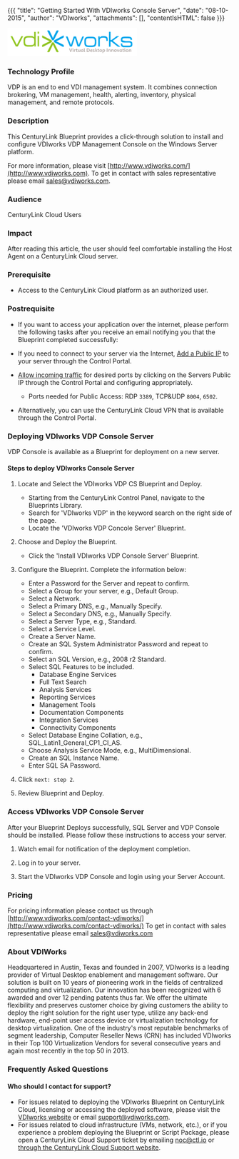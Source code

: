 {{{
  "title": "Getting Started With VDIworks Console Server",
  "date": "08-10-2015",
  "author": "VDIworks",
  "attachments": [],
  "contentIsHTML": false
}}}

![VDIworks Logo](../../images/VDIworkls_color_logo_smallerl.png)

### Technology Profile
VDP is an end to end VDI management system. It combines connection brokering, VM management, health, alerting, inventory, physical management, and remote protocols.

### Description
This CenturyLink Blueprint provides a click-through solution to install and configure VDIworks VDP Management Console on the Windows Server platform.

For more information, please visit [http://www.vdiworks.com/](http://www.vdiworks.com).
To get in contact with sales representative please email [sales@vdiworks.com](mailto:sales@vdiworks.com).

### Audience
CenturyLink Cloud Users

### Impact
After reading this article, the user should feel comfortable installing the Host Agent on a CenturyLink Cloud server.

### Prerequisite
*  Access to the CenturyLink Cloud platform as an authorized user.

### Postrequisite
*  If you want to access your application over the internet, please perform the following tasks after you receive an email notifying you that the Blueprint completed successfully:

* If you need to connect to your server via the Internet, [Add a Public IP](../../Network/how-to-add-public-ip-to-virtual-machine.md) to your server through the Control Portal.

* [Allow incoming traffic](../../Network/how-to-add-public-ip-to-virtual-machine.md) for desired ports by clicking on the Servers Public IP through the Control Portal and configuring appropriately.
   * Ports needed for Public Access: RDP `3389`, TCP&UDP `8004`, `6502`.

* Alternatively, you can use the CenturyLink Cloud VPN that is available through the Control Portal.

### Deploying VDIworks VDP Console Server
VDP Console is available as a Blueprint for deployment on a new server.

#### Steps to deploy VDIworks Console Server
1. Locate and Select the VDIworks VDP CS Blueprint and Deploy.
   * Starting from the CenturyLink Control Panel, navigate to the Blueprints Library.
   * Search for 'VDIworks VDP' in the keyword search on the right side of the page.
   * Locate the 'VDIworks VDP Concole Server' Blueprint.

2. Choose and Deploy the Blueprint.
   * Click the 'Install VDIworks VDP Console Server' Blueprint.

3. Configure the Blueprint.
   Complete the information below:

   * Enter a Password for the Server and repeat to confirm.
   * Select a Group for your server, e.g., Default Group.
   * Select a Network.
   * Select a Primary DNS, e.g., Manually Specify.
   * Select a Secondary DNS, e.g., Manually Specify.
   * Select a Server Type, e.g., Standard.
   * Select a Service Level.
   * Create a Server Name.
   * Create an SQL System Administrator Password and repeat to confirm.
   * Select an SQL Version, e.g., 2008 r2 Standard.
   * Select SQL Features to be included.
      * Database Engine Services
      * Full Text Search
      * Analysis Services
      * Reporting Services
      * Management Tools
      * Documentation Components
      * Integration Services
      * Connectivity Components
   * Select Database Engine Collation, e.g., SQL_Latin1_General_CP1_CI_AS.
   * Choose Analysis Service Mode, e.g., MultiDimensional.
   * Create an SQL Instance Name.
   * Enter SQL SA Password.

4. Click `next: step 2`.

5. Review Blueprint and Deploy.

### Access VDIworks VDP Console Server
 After your Blueprint Deploys successfully, SQL Server and VDP Console should be installed. Please follow these instructions to access your server.

1. Watch email for notification of the deployment completion.

2. Log in to your server.

3. Start the VDIworks VDP Console and login using your Server Account.

### Pricing
For pricing information please contact us through [http://www.vdiworks.com/contact-vdiworks/](http://www.vdiworks.com/contact-vdiworks/)
To get in contact with sales representative please email [sales@vdiworks.com](mailto:sales@vdiworks.com)

### About VDIWorks
Headquartered in Austin, Texas and founded in 2007, VDIworks is a leading provider of Virtual Desktop enablement and management software. Our solution is built on 10 years of pioneering work in the fields of centralized computing and virtualization. Our innovation has been recognized with 6 awarded and over 12 pending patents thus far. We offer the ultimate flexibility and preserves customer choice by giving customers the ability to deploy the right solution for the right user type, utilize any back-end hardware, end-point user access device or virtualization technology for desktop virtualization. One of the industry's most reputable benchmarks of segment leadership, Computer Reseller News (CRN) has included VDIworks in their Top 100 Virtualization Vendors for several consecutive years and again most recently in the top 50 in 2013.

### Frequently Asked Questions

#### Who should I contact for support?
* For issues related to deploying the VDIworks Blueprint on CenturyLink Cloud, licensing or accessing the deployed software, please visit the [VDIworks website](http://www.vdiworks.com/) or email [support@vdiworks.com](mailto:support@vdiworks.com).
* For issues related to cloud infrastructure (VMs, network, etc.), or if you experience a problem deploying the Blueprint or Script Package, please open a CenturyLink Cloud Support ticket by emailing [noc@ctl.io](mailto:noc@ctl.io) or [through the CenturyLink Cloud Support website](https://t3n.zendesk.com/tickets/new).
